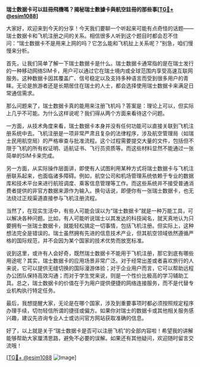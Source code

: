 **瑞士数据卡可以註冊飛機嗎？揭秘瑞士數據卡與航空註冊的那些事[[TG💪+ @esim1088](https://t.me/s/esim1088)]**

大家好，欢迎来到今天的分享！今天我们要聊一个听起来可能有点奇怪的话题——瑞士数据卡和飞机注册之间的关系。相信很多人听到这个题目时都会忍不住问：“瑞士数据卡不是用来上网的吗？它怎么能和飞机扯上关系呢？”别急，咱们慢慢来分析。

首先，让我们简单了解一下瑞士数据卡是什么。瑞士数据卡通常指的是在瑞士发行的一种移动网络SIM卡，用户可以通过它在瑞士境内或全球范围内享受高速互联网服务。这种数据卡因其覆盖广、信号稳定以及支持多种语言而受到很多用户的青睐。无论是旅游者还是长期居住在瑞士的人士，都会选择使用瑞士数据卡来满足日常通信需求。

那么问题来了，瑞士数据卡真的能用来注册飞机吗？答案是：理论上可以，但实际上几乎不可能。为什么这样说呢？我们得从两个方面来看待这个问题。

一方面，从技术角度来看，瑞士数据卡本身并没有任何功能可以直接关联到飞机注册系统中去。飞机注册是一项非常严肃且复杂的法律程序，涉及航空管理局（如瑞士民用航空局）的严格审查与批准流程。这个过程需要提交大量的文件，包括但不限于飞机的所有权证明、适航证书、飞行员资质等。而这些材料显然不能通过一张简单的SIM卡来完成。

另一方面，从实际操作层面讲，即使有人试图利用某种方式将瑞士数据卡与飞机注册联系起来，也面临诸多障碍。例如，航空公司和机场管理系统依赖于专业的数据库和技术平台来进行航班调度、乘客信息管理等工作。而这些系统并不接受普通消费者提供的非官方数据来源作为输入。换句话说，即便你有一张瑞士数据卡，也无法绕过正规渠道直接参与飞机注册流程。

当然了，在现实生活中，有些人可能会误以为“瑞士数据卡”就是一种万能工具，可以解决各种问题。比如，有人可能听说瑞士以其发达的科技闻名，就天真地认为只要拥有一张瑞士数据卡，就能轻松搞定一切事情，包括飞机注册。但实际上，这种想法完全是错误的。瑞士虽然拥有先进的信息技术产业，但其航空领域依然遵循严格的国际规范，并不会因为某个国家的技术优势而放宽标准。

说到这里，或许有人会好奇，既然瑞士数据卡不能用于飞机注册，那它到底有哪些用途呢？其实，瑞士数据卡的应用场景非常广泛。对于经常出差或者喜欢旅行的人来说，它可以提供无缝切换的国际漫游体验；对于企业用户而言，它可以帮助远程办公团队保持高效沟通；而对于学生党来说，则是一个性价比极高的学习辅助工具。总之，瑞士数据卡的价值在于为用户提供便捷的网络连接服务，而不是代替专业机构执行特定任务。

最后，我想提醒大家，无论是在哪个国家，涉及到重要事项时都必须按照规定程序办理手续，切勿轻信所谓的捷径或偏方。如果你对瑞士的数据卡或其他相关服务感兴趣，建议先咨询专业人士或访问官方网站获取准确的信息。

好了，以上就是关于“瑞士数据卡是否可以注册飞机”的全部内容啦！希望我的讲解能够帮助大家厘清思路，避免不必要的误解。如果还有其他疑问，欢迎随时留言交流哦！

[[TG💪+ @esim1088](https://t.me/s/esim1088) ![Image](https://i.postimg.cc/4NQfJmqS/Snipaste-2025-05-13-00-14-12.png)]